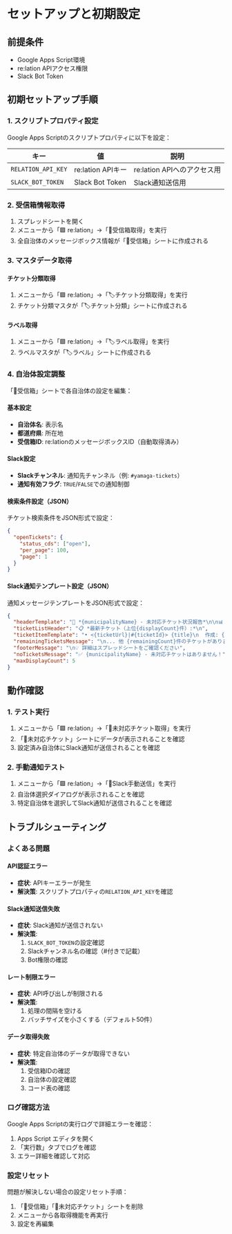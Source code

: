 # セットアップと初期設定

## 前提条件

- Google Apps Script環境
- re:lation APIアクセス権限
- Slack Bot Token

## 初期セットアップ手順

### 1. スクリプトプロパティ設定

Google Apps Scriptのスクリプトプロパティに以下を設定：

| キー | 値 | 説明 |
|---|---|---|
| `RELATION_API_KEY` | re:lation APIキー | re:lation APIへのアクセス用 |
| `SLACK_BOT_TOKEN` | Slack Bot Token | Slack通知送信用 |

### 2. 受信箱情報取得

1. スプレッドシートを開く
2. メニューから「🟩 re:lation」→「📮受信箱取得」を実行
3. 全自治体のメッセージボックス情報が「📮受信箱」シートに作成される

### 3. マスタデータ取得

#### チケット分類取得
1. メニューから「🟩 re:lation」→「🏷️チケット分類取得」を実行
2. チケット分類マスタが「🏷️チケット分類」シートに作成される

#### ラベル取得
1. メニューから「🟩 re:lation」→「🏷️ラベル取得」を実行
2. ラベルマスタが「🏷️ラベル」シートに作成される

### 4. 自治体設定調整

「📮受信箱」シートで各自治体の設定を編集：

#### 基本設定
- **自治体名**: 表示名
- **都道府県**: 所在地
- **受信箱ID**: re:lationのメッセージボックスID（自動取得済み）

#### Slack設定
- **Slackチャンネル**: 通知先チャンネル（例: `#yamaga-tickets`）
- **通知有効フラグ**: `TRUE`/`FALSE`での通知制御

#### 検索条件設定（JSON）
チケット検索条件をJSON形式で設定：

```json
{
  "openTickets": {
    "status_cds": ["open"],
    "per_page": 100,
    "page": 1
  }
}
```

#### Slack通知テンプレート設定（JSON）
通知メッセージテンプレートをJSON形式で設定：

```json
{
  "headerTemplate": "🎫 *{municipalityName} - 未対応チケット状況報告*\n\n📊 未対応チケット数: *{totalCount}件*\n\n",
  "ticketListHeader": "📋 *最新チケット（上位{displayCount}件）:*\n",
  "ticketItemTemplate": "• <{ticketUrl}|#{ticketId}> {title}\n  作成: {createdAt} | 更新: {updatedAt}\n",
  "remainingTicketsMessage": "\n... 他 {remainingCount}件のチケットがあります\n",
  "footerMessage": "\n💡 詳細はスプレッドシートをご確認ください",
  "noTicketsMessage": "✅ {municipalityName} - 未対応チケットはありません！",
  "maxDisplayCount": 5
}
```

## 動作確認

### 1. テスト実行
1. メニューから「🟩 re:lation」→「🎫未対応チケット取得」を実行
2. 「🎫未対応チケット」シートにデータが表示されることを確認
3. 設定済み自治体にSlack通知が送信されることを確認

### 2. 手動通知テスト
1. メニューから「🟩 re:lation」→「🔔Slack手動送信」を実行
2. 自治体選択ダイアログが表示されることを確認
3. 特定自治体を選択してSlack通知が送信されることを確認

## トラブルシューティング

### よくある問題

#### API認証エラー
- **症状**: APIキーエラーが発生
- **解決策**: スクリプトプロパティの`RELATION_API_KEY`を確認

#### Slack通知送信失敗
- **症状**: Slack通知が送信されない
- **解決策**: 
  1. `SLACK_BOT_TOKEN`の設定確認
  2. Slackチャンネル名の確認（#付きで記載）
  3. Bot権限の確認

#### レート制限エラー
- **症状**: API呼び出しが制限される
- **解決策**: 
  1. 処理の間隔を空ける
  2. バッチサイズを小さくする（デフォルト50件）

#### データ取得失敗
- **症状**: 特定自治体のデータが取得できない
- **解決策**:
  1. 受信箱IDの確認
  2. 自治体の設定確認
  3. コード表の確認

### ログ確認方法

Google Apps Scriptの実行ログで詳細エラーを確認：
1. Apps Script エディタを開く
2. 「実行数」タブでログを確認
3. エラー詳細を確認して対応

### 設定リセット

問題が解決しない場合の設定リセット手順：
1. 「📮受信箱」「🎫未対応チケット」シートを削除
2. メニューから各取得機能を再実行
3. 設定を再編集
